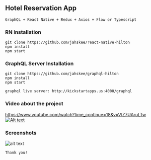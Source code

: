 ## Hotel Reservation App

    GraphQL + React Native + Redux + Axios + Flow or Typescript

### RN Installation 
    git clone https://github.com/jahskee/react-native-hilton
    npm install
    npm start

### GraphQL Server Installation
    git clone https://github.com/jahskee/graphql-hilton
    npm install
    npm start
    
    graphql live server: http://kickstartapps.us:4000/graphql
     
### Video about the project
https://www.youtube.com/watch?time_continue=18&v=VIZ7UAruLTw
[![Alt text](https://i.imgur.com/pVByW80.png)](https://www.youtube.com/watch?v=VIZ7UAruLTw)

### Screenshots

![alt text](https://i.imgur.com/8Livwri.png)



    Thank you!
